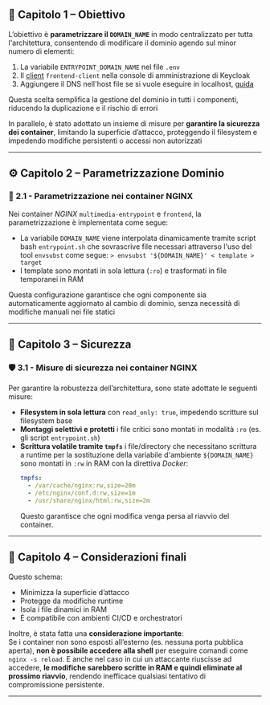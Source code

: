 ## 🧭 Capitolo 1 – Obiettivo

L’obiettivo è **parametrizzare il `DOMAIN_NAME`** in modo centralizzato per tutta l'architettura, consentendo di modificare il dominio agendo
sul minor numero di elementi:

1. La variabile `ENTRYPOINT_DOMAIN_NAME` nel file `.env`
2. Il [client](./keycloak-readme.md#8-configurazione-e-creazione-del-frontend-client-con-integrazione-per-reverse-proxy) `frontend-client` nella console di amministrazione di Keycloak
3. *<Opzionale per esecuzione in localhost>* Aggiungere il DNS nell'host file se si vuole eseguire in localhost,  [guida](./certs/https-readme.md#-guida-alla-modifica-del-file-hosts)

Questa scelta semplifica la gestione del dominio in tutti i componenti, riducendo la duplicazione e il rischio di errori

In parallelo, è stato adottato un insieme di misure per **garantire la sicurezza dei container**, limitando la superficie d’attacco, proteggendo il filesystem e impedendo modifiche persistenti o accessi non autorizzati

---

## ⚙️ Capitolo 2 – Parametrizzazione Dominio

### 📡 2.1 - Parametrizzazione nei container NGINX

Nei container *NGINX* `multimedia-entrypoint` e `frontend`, la parametrizzazione è implementata come segue:

- La variabile `DOMAIN_NAME` viene interpolata dinamicamente tramite script bash `entrypoint.sh` che sovrascrive file necessari
attraverso l'uso del tool `envsubst` come segue: `> envsubst '${DOMAIN_NAME}' < template > target`
- I template sono montati in sola lettura (`:ro`) e trasformati in file temporanei in RAM

Questa configurazione garantisce che ogni componente sia automaticamente aggiornato al cambio di dominio, senza necessità di modifiche manuali nei file statici

---

## 🔐 Capitolo 3 – Sicurezza

### 🛡️ 3.1 - Misure di sicurezza nei container NGINX

Per garantire la robustezza dell’architettura, sono state adottate le seguenti misure:

- **Filesystem in sola lettura** con `read_only: true`, impedendo scritture sul filesystem base
- **Montaggi selettivi e protetti** i file critici sono montati in modalità `:ro` (es. gli script `entrypoint.sh`)
- **Scrittura volatile tramite `tmpfs`** i file/directory che necessitano scrittura a runtime per la sostituzione della variabile d'ambiente `${DOMAIN_NAME}` sono montati in `:rw` in RAM con la direttiva *Docker*:
  ```yaml
  tmpfs:
    - /var/cache/nginx:rw,size=20m
    - /etc/nginx/conf.d:rw,size=1m
    - /usr/share/nginx/html:rw,size=2m
  ```
  Questo garantisce che ogni modifica venga persa al riavvio del container.

---

## 🧩 Capitolo 4 – Considerazioni finali

Questo schema:

- Minimizza la superficie d’attacco
- Protegge da modifiche runtime
- Isola i file dinamici in RAM
- È compatibile con ambienti CI/CD e orchestratori

Inoltre, è stata fatta una **considerazione importante**:  
Se i container non sono esposti all’esterno (es. nessuna porta pubblica aperta), **non è possibile accedere alla shell**
per eseguire comandi come `nginx -s reload`. E anche nel caso in cui un attaccante riuscisse ad accedere,
**le modifiche sarebbero scritte in RAM e quindi eliminate al prossimo riavvio**, rendendo inefficace qualsiasi tentativo di compromissione persistente.

---
